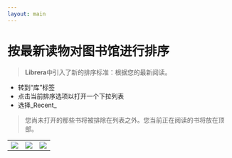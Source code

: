 ```yaml
---
layout: main
---
```


# 按最新读物对图书馆进行排序

> **Librera**中引入了新的排序标准：根据您的最新阅读。

* 转到“库”标签
* 点击当前排序选项以打开一个下拉列表
* 选择_Recent_

>您尚未打开的那些书将被排除在列表之外。您当前正在阅读的书将放在顶部。

||||
|-|-|-|
|![](1.jpg)|![](2.jpg)|![](3.jpg)|
